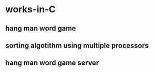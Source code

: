 # works-in-C

## hang man word game

## sorting algotithm using multiple processors

## hang man word game server

